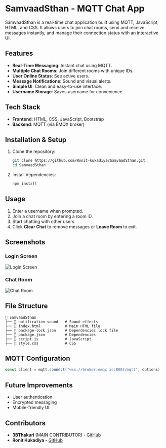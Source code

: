 
# SamvaadSthan - MQTT Chat App

SamvaadSthan is a real-time chat application built using MQTT, JavaScript, HTML, and CSS. It allows users to join chat rooms, send and receive messages instantly, and manage their connection status with an interactive UI.

## Features
- **Real-Time Messaging**: Instant chat using MQTT.
- **Multiple Chat Rooms**: Join different rooms with unique IDs.
- **User Online Status**: See active users.
- **Message Notifications**: Sound and visual alerts.
- **Simple UI**: Clean and easy-to-use interface.
- **Username Storage**: Saves username for convenience.

## Tech Stack
- **Frontend**: HTML, CSS, JavaScript, Bootstrap
- **Backend**: MQTT (via EMQX broker)

## Installation & Setup

1. Clone the repository:
   ```sh
   git clone https://github.com/Ronit-kukadiya/SamvaadSthan.git
   cd SamvaadSthan
   ```

2. Install dependencies:
   ```sh
   npm install
   ```



## Usage
1. Enter a username when prompted.
2. Join a chat room by entering a room ID.
3. Start chatting with other users.
4. Click **Clear Chat** to remove messages or **Leave Room** to exit.

## Screenshots

### Login Screen
![Login Screen](screenshots/login.png)

### Chat Room
![Chat Room](screenshots/chat-room.png)


## File Structure
```
📂 SamvaadSthan
├── 📂 notification-sound   # Sound effects
├── 📄 index.html           # Main HTML file
├── 📄 package-lock.json    # Dependencies lock file
├── 📄 package.json         # Dependencies
├── 📄 script.js            # JavaScript
├── 📄 style.css            # CSS 
```

## MQTT Configuration

```javascript
const client = mqtt.connect("wss://broker.emqx.io:8084/mqtt", options);
```

## Future Improvements
- User authentication
- Encrypted messaging
- Mobile-friendly UI


## Contributors
- **3BThakuri** (MAIN CONTRIBUTOR) - [GitHub](https://github.com/3BThakuri)
- **Ronit Kukadiya** - [GitHub](https://github.com/Ronit-kukadiya)
